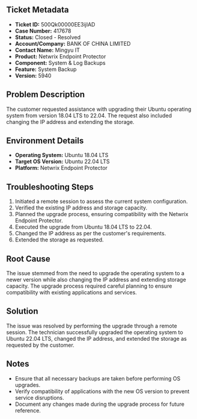 ## Ticket Metadata
- **Ticket ID:** 500Qk00000EE3ijIAD
- **Case Number:** 417678
- **Status:** Closed - Resolved
- **Account/Company:** BANK OF CHINA LIMITED
- **Contact Name:** Mingyu IT
- **Product:** Netwrix Endpoint Protector
- **Component:** System & Log Backups
- **Feature:** System Backup
- **Version:** 5940

## Problem Description
The customer requested assistance with upgrading their Ubuntu operating system from version 18.04 LTS to 22.04. The request also included changing the IP address and extending the storage.

## Environment Details
- **Operating System:** Ubuntu 18.04 LTS
- **Target OS Version:** Ubuntu 22.04 LTS
- **Platform:** Netwrix Endpoint Protector

## Troubleshooting Steps
1. Initiated a remote session to assess the current system configuration.
2. Verified the existing IP address and storage capacity.
3. Planned the upgrade process, ensuring compatibility with the Netwrix Endpoint Protector.
4. Executed the upgrade from Ubuntu 18.04 LTS to 22.04.
5. Changed the IP address as per the customer's requirements.
6. Extended the storage as requested.

## Root Cause
The issue stemmed from the need to upgrade the operating system to a newer version while also changing the IP address and extending storage capacity. The upgrade process required careful planning to ensure compatibility with existing applications and services.

## Solution
The issue was resolved by performing the upgrade through a remote session. The technician successfully upgraded the operating system to Ubuntu 22.04 LTS, changed the IP address, and extended the storage as requested by the customer.

## Notes
- Ensure that all necessary backups are taken before performing OS upgrades.
- Verify compatibility of applications with the new OS version to prevent service disruptions.
- Document any changes made during the upgrade process for future reference.